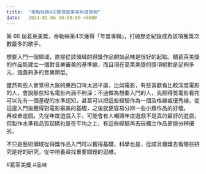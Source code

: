 ```yaml
---
title:  "泰勒絲第4次獲得葛萊美年度專輯"
date:   2024-02-06 10:00:00 +0800
---
```


第 66 屆葛萊美獎，泰勒絲第4次獲得「年度專輯」，打破歷史紀錄成為該項獲獎次數最多的歌手。

想要入門一個領域，直接從該領域的得獎作品開始品味是很好的起點。聽葛萊美獎的作品能建立一個對音樂審美的基準線，而且現在葛萊美獎的獎項絕對是足夠多元，涵蓋夠多的音樂類型。  

雖然有些人會覺得大眾的東西口味太過平庸，比如電影，有些喜歡看比較深度電影的人，會說那些知名電影內涵不夠深；不過做為想要入門的人，先把得獎電影看完可以先有一個基礎的水準認知，甚至可以把這些經驗作為一個及格線或優秀線，從這邊入門後獲得對電影審美的基礎，之後就更容易分辨一些小眾作品的好壞。  
再或者遊戲，先從年度遊戲入手，可能會有人嘲諷年度遊戲不是真的最好的遊戲，但製作水準和品質起碼也是在平均之上，有這些經驗再去玩獨立作品更能分辨優劣。

不只是藝術領域從得獎作品入門可以獲得基礎，科學也是，從諾貝爾獎去看哪些研究是好的研究，從中培養尋找重要問題的思維。

#葛萊美獎 #品味